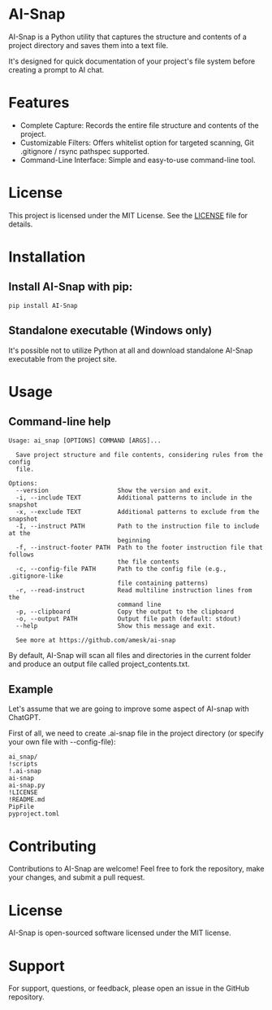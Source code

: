 # AI-Snap

AI-Snap is a Python utility that captures the structure and contents of a project directory and saves
them into a text file.

It's designed for quick documentation of your project's file system before creating a prompt to AI chat.

# Features
 - Complete Capture: Records the entire file structure and contents of the project.
 - Customizable Filters: Offers whitelist option for targeted scanning, Git .gitignore / rsync pathspec supported.
 - Command-Line Interface: Simple and easy-to-use command-line tool.

# License

This project is licensed under the MIT License. See the [LICENSE](LICENSE) file for details.

# Installation

## Install AI-Snap with pip:

```
pip install AI-Snap
```

## Standalone executable (Windows only)

It's possible not to utilize Python at all and download standalone AI-Snap executable from the project site.

# Usage

## Command-line help

```
Usage: ai_snap [OPTIONS] COMMAND [ARGS]...

  Save project structure and file contents, considering rules from the config
  file.

Options:
  --version                   Show the version and exit.
  -i, --include TEXT          Additional patterns to include in the snapshot
  -x, --exclude TEXT          Additional patterns to exclude from the snapshot
  -I, --instruct PATH         Path to the instruction file to include at the
                              beginning
  -f, --instruct-footer PATH  Path to the footer instruction file that follows
                              the file contents
  -c, --config-file PATH      Path to the config file (e.g., .gitignore-like
                              file containing patterns)
  -r, --read-instruct         Read multiline instruction lines from the
                              command line
  -p, --clipboard             Copy the output to the clipboard
  -o, --output PATH           Output file path (default: stdout)
  --help                      Show this message and exit.

  See more at https://github.com/amesk/ai-snap
```

By default, AI-Snap will scan all files and directories in the current folder and produce an output file called project_contents.txt.

## Example

Let's assume that we are going to improve some aspect of AI-snap with ChatGPT.

First of all, we need to create .ai-snap file in the project directory (or specify your own file with --config-file):

```
ai_snap/
!scripts
!.ai-snap
ai-snap
ai-snap.py
!LICENSE
!README.md
PipFile
pyproject.toml
```

# Contributing

Contributions to AI-Snap are welcome! Feel free to fork the repository, make your changes, and submit a pull request.

# License

AI-Snap is open-sourced software licensed under the MIT license.

# Support

For support, questions, or feedback, please open an issue in the GitHub repository.
